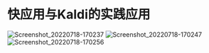 # 快应用与Kaldi的实践应用
![Screenshot_20220718-170237](https://user-images.githubusercontent.com/78716774/215257911-dc6b09ca-fdab-42c7-8be9-9b801bc6af62.jpg)
![Screenshot_20220718-170247](https://user-images.githubusercontent.com/78716774/215257913-75beda39-b234-4ac7-b43c-94265ba46f70.jpg)
![Screenshot_20220718-170256](https://user-images.githubusercontent.com/78716774/215257914-d998b482-fffd-4bf9-b99f-2c79edbd1ca6.jpg)
